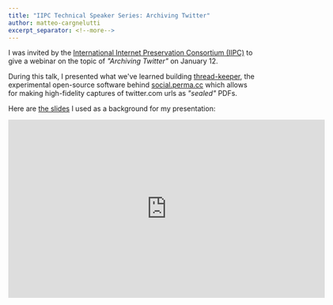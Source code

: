 ```yaml
---
title: "IIPC Technical Speaker Series: Archiving Twitter"
author: matteo-cargnelutti
excerpt_separator: <!--more-->
---
```

I was invited by the [International Internet Preservation Consortium (IIPC)](https://netpreserve.org/) 
to give a webinar on the topic of _"Archiving Twitter"_ on January 12.

During this talk, I presented what we've learned building [thread-keeper](/sketches/thread-keeper/), the experimental open-source software behind [social.perma.cc](https://social.perma.cc) which allows for making high-fidelity captures of twitter.com urls as _"sealed"_ PDFs.

<!--more-->

Here are [the slides](https://docs.google.com/presentation/d/16mq8hrsSpEDsJxmwgjLIFLegcPls7OymFsQOXEz6jmw/edit) I used as a background for my presentation:

<iframe src="https://docs.google.com/presentation/d/e/2PACX-1vQaXIWr4C0SOBvjeXnlvxWnOBJ-N6uem8E6h80yEsncYTAHMHFey6dh-I51fNV17qkya8guPASkYR5u/embed?start=false&loop=false&delayms=3000" frameborder="0" width="640" height="360" allowfullscreen="true" mozallowfullscreen="true" webkitallowfullscreen="true"></iframe>
